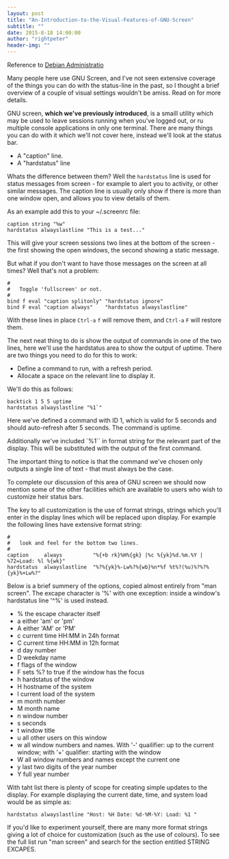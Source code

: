 ```yaml
---
layout: post
title: "An-Introduction-to-the-Visual-Features-of-GNU-Screen"
subtitle: ""
date: 2015-8-18 14:00:00
author: "rightpeter"
header-img: ""
---
```


Reference to [Debian Administratio](https://www.debian-administration.org/article/560/An_introduction_to_the_visual_features_of_GNU_Screen)

Many people here use GNU Screen, and I've not seen extensive coverage of the
things you can do with the status-line in the past, so I thought a brief
overview of a couple of visual settings wouldn't be amiss. Read on for more
details.

GNU screen, **which we've previously introduced**, is a smaill utility which
may be used to leave sessions running when you've logged out, or ru multiple
console applications in only one terminal. There are many things you can do
with it which we'll not cover here, instead we'll look at the status bar.

 * A "caption" line.
 * A "hardstatus" line

Whats the difference between them? Well the `hardstatus` line is used for
status messages from screen - for example to alert you to activity, or other
similar messages. The caption line is usually only show if there is more than
one window open, and allows you to view details of them.

As an example add this to your ~/.screenrc file:

    caption string "%w"
    hardstatus alwayslastline "This is a test..."

This will give your screen sessions two lines at the bottom of the screen - the
first showing the open windows, the second showing a static message.

But what if you don't want to have those messages on the screen at all times?
Well that's not a problem:

    #
    #   Toggle 'fullscreen' or not.
    #
    bind f eval "caption splitonly" "hardstatus ignore"
    bind F eval "caption always"    "hardstatus alwayslastline"

With these lines in place `Ctrl-a` `f` will remove them, and `Ctrl-a` `F` will
restore them.

The next neat thing to do is show the output of commands in one of the two
lines, here we'll use the hardstatus area to show the output of uptime. There
are two things you need to do for this to work:

 * Define a command to run, with a refresh period.
 * Allocate a space on the relevant line to display it.

We'll do this as follows:

    backtick 1 5 5 uptime   
    hardstatus alwayslastline "%1`"

Here we've defined a command with ID 1, which is valid for 5 seconds and should
auto-refresh after 5 seconds. The command is uptime.

Additionally we've included `%1\`` in format string for the relevant part of
the display. This will be substituted with the output of the first command.

The important thing to notice is that the command we've chosen only outputs a
single line of text - that must always be the case.

To complete our discussion of this area of GNU screen we should now mention
some of the other facilities which are available to users who wish to customize
heir status bars.

The key to all customization is the use of format strings, strings which you'll
enter in the display lines which will be replaced upon display. For example the
following lines have extensive format string:

    #
    #   look and feel for the bottom two lines.
    #
    caption     always          "%{+b rk}%H%{gk} |%c %{yk}%d.%m.%Y | %72=Load: %l %{wk}"
    hardstatus  alwayslastline  "%?%{yk}%-Lw%?%{wb}%n*%f %t%?(%u)%?%?%{yk}%+Lw%?"

Below is a brief summery of the options, copied almost entirely from "man
screen". The excape character is '%' with one exception: inside a window's
hardstatus line '^%' is used instead.

 * %        the escape character itself
 * a        either 'am' or 'pm'
 * A        either 'AM' or 'PM'
 * c        current time HH:MM in 24h format
 * C        current time HH:MM in 12h format
 * d        day number
 * D        weekday name
 * f        flags of the window
 * F        sets %? to true if the window has the focus
 * h        hardstatus of the window
 * H        hostname of the system
 * l        current load of the system
 * m        month number
 * M        month name
 * n        window number
 * s        seconds
 * t        window title
 * u        all other users on this window
 * w        all window numbers and names. With '-' quailifier: up to the current window; with '+' qualifier: starting with the window
 * W        all window numbers and names except the current one
 * y        last two digits of the year number
 * Y        full year number

With taht list there is plenty of scope for creating simple updates to the
display. For example displaying the current date, time, and system load would
be as simple as:

    hardstatus alwayslastline "Host: %H Date: %d-%M-%Y: Load: %1 "

If you'd like to experiment yourself, there are many more format strings giving
a lot of choice for customization (such as the use of colours). To see the full
list run "man screen" and search for the section entitled STRING EXCAPES.
